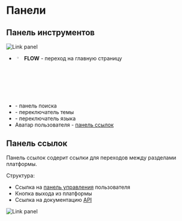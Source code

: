 # Панели

## Панель инструментов

![Link panel](/images/common/toolspanel.png)

- <img src="/images/logo.svg" align="left" alt="logo" style="margin: 1%; width: 3%"> **FLOW** - переход на главную страницу
  <br clear="left"/>
- <span class="iconify-inline" data-icon="mdi:magnify"></span> - панель поиска
- <span class="iconify-inline" data-icon="mdi:lightbulb"></span>- переключатель темы
- <span class="iconify-inline" data-icon="mdi:translate"></span>- переключатель языка
- Аватар пользователя - [панель ссылок](#панель-ссылок)

## Панель ссылок

Панель ссылок содерит ссылки для переходов между разделами платформы.

Структура:

- Ссылка на [панель управления](./dashboard.md) пользователя
- <span class="iconify-inline" data-icon="mdi:logout"></span> Кнопка выхода из платформы
- Ссылка на документацию [API](/docs/dev/README.md/#API)

![Link panel](/images/common/link_panel.png)
